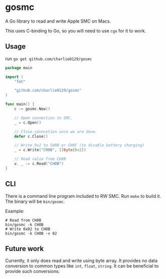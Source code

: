 # gosmc

A Go library to read and write Apple SMC on Macs.

This uses C-binding to Go, so you will need to use `cgo` for it to work.

## Usage

run `go get github.com/charlie0129/gosmc`

```go
package main

import (
	"fmt"

	"github.com/charlie0129/gosmc"
)

func main() {
	c := gosmc.New()

	// Open connection to SMC.
	_ = c.Open()

	// Close conncetion once we are done.
	defer c.Close()

	// Write 0x2 to CH0B or CH0C (to disable battery charging)
	_ = c.Write("CH0B", []byte{0x2})

	// Read value from CH0B
	v, _ := c.Read("CH0B")
}
```

## CLI

There is a command line program included to RW SMC. Run `make` to build it. The binary will be `bin/gosmc`.

Example:

```shell
# Read from CH0B
bin/gosmc -k CH0B
# Write 0x02 to CH0B
bin/gosmc -k CH0B -v 02
```

## Future work

Currently, it only does read and write using byte array. It provides no data conversion to common types like `int`, `float`, `string`. It can be beneficial to provide such conversions.
